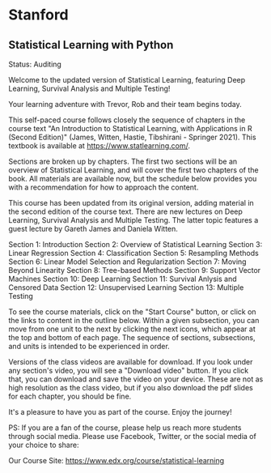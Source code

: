 # Stanford

## Statistical Learning with Python

Status: Auditing

Welcome to the updated version of Statistical Learning, featuring Deep Learning, Survival Analysis and Multiple Testing!

Your learning adventure with Trevor, Rob and their team begins today.

This self-paced course follows closely the sequence of chapters in the course text "An Introduction to Statistical Learning, with Applications in R (Second Edition)" (James, Witten, Hastie, Tibshirani - Springer 2021). This textbook is available at https://www.statlearning.com/.

Sections are broken up by chapters. The first two sections will be an overview of Statistical Learning, and will cover the first two chapters of the book. All materials are available now, but the schedule below provides you with a recommendation for how to approach the content.

This course has been updated from its original version, adding material in the second edition of the course text. There are new lectures on Deep Learning, Survival Analysis and Multiple Testing. The latter topic features a guest lecture by Gareth James and Daniela Witten.

Section 1: Introduction
Section 2: Overview of Statistical Learning
Section 3: Linear Regression
Section 4: Classification
Section 5: Resampling Methods
Section 6: Linear Model Selection and Regularization
Section 7: Moving Beyond Linearity
Section 8: Tree-based Methods
Section 9: Support Vector Machines
Section 10: Deep Learning
Section 11: Survival Anlysis and Censored Data
Section 12: Unsupervised Learning
Section 13: Multiple Testing

To see the course materials, click on the "Start Course" button, or click on the links to content in the outline below. Within a given subsection, you can move from one unit to the next by clicking the next icons, which appear at the top and bottom of each page. The sequence of sections, subsections, and units is intended to be experienced in order.

Versions of the class videos are available for download. If you look under any section's video, you will see a "Download video" button. If you click that, you can download and save the video on your device. These are not as high resolution as the class video, but if you also download the pdf slides for each chapter, you should be fine.

It's a pleasure to have you as part of the course. Enjoy the journey!

PS: If you are a fan of the course, please help us reach more students through social media. Please use Facebook, Twitter, or the social media of your choice to share:

Our Course Site: https://www.edx.org/course/statistical-learning
